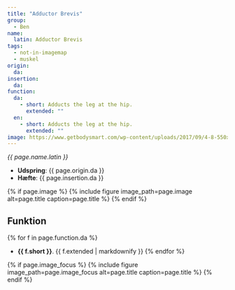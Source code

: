 ```yaml
---
title: "Adductor Brevis"
group:
  - Ben
name:
  latin: Adductor Brevis
tags:
  - not-in-imagemap
  - muskel
origin: 
  da: 
insertion: 
  da: 
function:
  da:
    - short: Adducts the leg at the hip.
      extended: ""
  en:
    - short: Adducts the leg at the hip.
      extended: ""
image: https://www.getbodysmart.com/wp-content/uploads/2017/09/4-8-550x550.png
---
```


_{{ page.name.latin }}_

- **Udspring**: {{ page.origin.da }}
- **Hæfte**: {{ page.insertion.da }}

{% if page.image %}
{% include figure image_path=page.image alt=page.title caption=page.title %}
{% endif %}

## Funktion

{% for f in page.function.da %}
- **{{ f.short }}**.
  {{ f.extended | markdownify }}
{% endfor %}

{% if page.image_focus %}
{% include figure image_path=page.image_focus alt=page.title caption=page.title %}
{% endif %}
